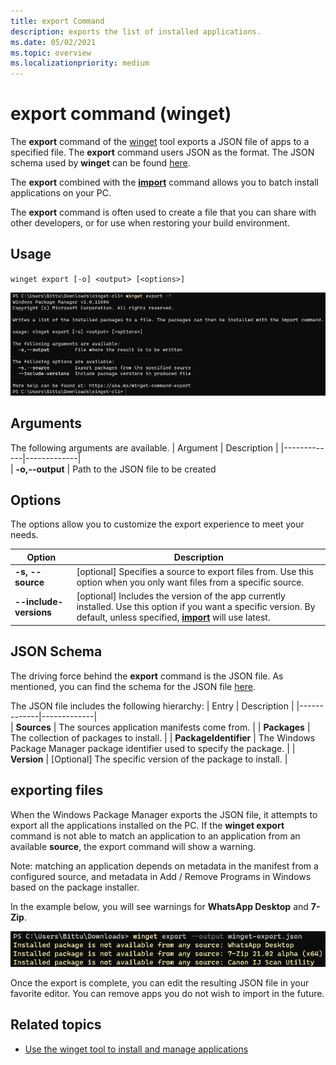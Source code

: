 ```yaml
---
title: export Command
description: exports the list of installed applications.
ms.date: 05/02/2021
ms.topic: overview
ms.localizationpriority: medium
---
```


# export command (winget)

The **export** command of the [winget](index.md) tool exports a JSON file of apps to a specified file.  The **export** command users JSON as the format.  The JSON schema used by **winget** can be found [here](https://aka.ms/winget-packages.schema.1.0.json).

The **export** combined with the [**import**](import.md) command allows you to batch install applications on your PC.

The **export** command is often used to create a file that you can share with other developers, or for use when restoring your build environment.

## Usage

`winget export [-o] <output> [<options>]`

![export](images/export.png)

## Arguments

The following arguments are available.
| Argument    | Description |
|-------------|-------------|  
| **-o,--output** | Path to the JSON file to be created

## Options

The options allow you to customize the export experience to meet your needs.

| Option | Description |
|--------|-------------|  
| **-s, --source**  |  [optional] Specifies a source to export files from.  Use this option when you only want files from a specific source.  |
| **--include-versions** | [optional] Includes the version of the app currently installed.  Use this option if you want a specific version.  By default, unless specified, [**import**](import.md) will use latest. |

## JSON Schema
The driving force behind the **export** command is the JSON file.  As mentioned, you can find the schema for the JSON file [here](https://aka.ms/winget-packages.schema.1.0.json).

The JSON file includes the following hierarchy:
| Entry | Description |
|-------------|-------------|  
| **Sources**  |  The sources application manifests come from.  |
| **Packages**  |  The collection of packages to install.  |
| **PackageIdentifier**  |  The Windows Package Manager package identifier used to specify the package.  |
| **Version**  |  [Optional] The specific version of the package to install.  |

## exporting files

When the Windows Package Manager exports the JSON file, it attempts to export all the applications installed on the PC. If the **winget export** command is not able to match an application to an application from an available **source**, the export command will show a warning. 

Note: matching an application depends on metadata in the manifest from a configured source, and metadata in Add / Remove Programs in Windows based on the package installer.

In the example below, you will see warnings for **WhatsApp Desktop** and **7-Zip**.

![export](images/export-command.png)

Once the export is complete, you can edit the resulting JSON file in your favorite editor. You can remove apps you do not wish to import in the future.

## Related topics

* [Use the winget tool to install and manage applications](index.md)

